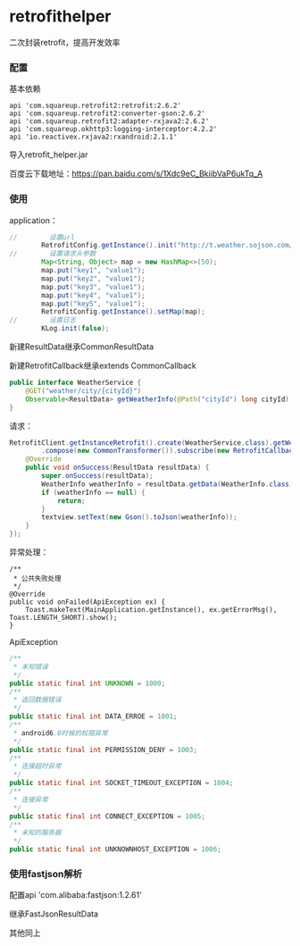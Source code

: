 # retrofithelper
二次封装retrofit，提高开发效率

### 配置

基本依赖

```
api 'com.squareup.retrofit2:retrofit:2.6.2'
api 'com.squareup.retrofit2:converter-gson:2.6.2'
api 'com.squareup.retrofit2:adapter-rxjava2:2.6.2'
api 'com.squareup.okhttp3:logging-interceptor:4.2.2'
api 'io.reactivex.rxjava2:rxandroid:2.1.1'
```

导入retrofit_helper.jar

百度云下载地址：https://pan.baidu.com/s/1Xdc9eC_BkiibVaP6ukTq_A

### 使用

application：

```java
//        设置url
        RetrofitConfig.getInstance().init("http://t.weather.sojson.com/api/");
//        设置请求头参数
        Map<String, Object> map = new HashMap<>(50);
        map.put("key1", "value1");
        map.put("key2", "value1");
        map.put("key3", "value1");
        map.put("key4", "value1");
        map.put("key5", "value1");
        RetrofitConfig.getInstance().setMap(map);
//        设置日志
        KLog.init(false);
```

新建ResultData继承CommonResultData

新建RetrofitCallback继承extends CommonCallback<ResultData>

```java
public interface WeatherService {
    @GET("weather/city/{cityId}")
    Observable<ResultData> getWeatherInfo(@Path("cityId") long cityId);
}
```

请求：

```java
RetrofitClient.getInstanceRetrofit().create(WeatherService.class).getWeatherInfo(101030100)
        .compose(new CommonTransformer()).subscribe(new RetrofitCallback() {
    @Override
    public void onSuccess(ResultData resultData) {
        super.onSuccess(resultData);
        WeatherInfo weatherInfo = resultData.getData(WeatherInfo.class);
        if (weatherInfo == null) {
            return;
        }
        textview.setText(new Gson().toJson(weatherInfo));
    }
});
```

异常处理：

```
/**
 * 公共失败处理
 */
@Override
public void onFailed(ApiException ex) {
    Toast.makeText(MainApplication.getInstance(), ex.getErrorMsg(), Toast.LENGTH_SHORT).show();
}
```

ApiException

```java
/**
 * 未知错误
 */
public static final int UNKNOWN = 1000;
/**
 * 返回数据错误
 */
public static final int DATA_ERROE = 1001;
/**
 * android6.0时候的权限异常
 */
public static final int PERMISSION_DENY = 1003;
/**
 * 连接超时异常
 */
public static final int SOCKET_TIMEOUT_EXCEPTION = 1004;
/**
 * 连接异常
 */
public static final int CONNECT_EXCEPTION = 1005;
/**
 * 未知的服务器
 */
public static final int UNKNOWNHOST_EXCEPTION = 1006;
```

### 使用fastjson解析

配置api 'com.alibaba:fastjson:1.2.61' 

继承FastJsonResultData

其他同上

